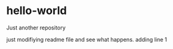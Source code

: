 # hello-world
Just another repository

just modifiying readme file and see what happens.
adding line 1
